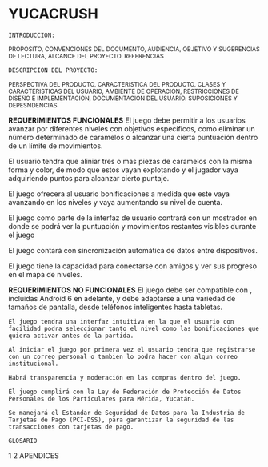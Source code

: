 # YUCACRUSH
    INTRODUCCION:
    
<sup>PROPOSITO,
CONVENCIONES DEL DOCUMENTO,
AUDIENCIA, OBJETIVO Y SUGERENCIAS DE LECTURA,
ALCANCE DEL PROYECTO.
REFERENCIAS</sup>
    
    DESCRIPCION DEL PROYECTO:
    
<sup>PERSPECTIVA DEL PRODUCTO,
CARACTERISTICA DEL PRODUCTO,
CLASES Y CARACTERISTICAS DEL USUARIO,
AMBIENTE DE OPERACION,
RESTRICCIONES DE DISEÑO E IMPLEMENTACION,
DOCUMENTACION DEL USUARIO.
SUPOSICIONES Y DEPESNDENCIAS.</sup>

   **REQUERIMIENTOS FUNCIONALES**
   El juego debe permitir a los usuarios avanzar por diferentes niveles con objetivos específicos, como eliminar un número determinado de caramelos o alcanzar una cierta puntuación dentro de un límite de movimientos.

   El usuario tendra que aliniar tres o mas piezas de caramelos con la misma forma y color, de modo que estos vayan explotando y el jugador vaya adquiriendo puntos para alcanzar cierto puntaje. 

   El juego ofrecera al usuario bonificaciones a medida que este vaya avanzando en los niveles y vaya aumentando su nivel de cuenta.

   El juego como parte de la interfaz de usuario contrará con un mostrador en donde se podrá ver la puntuación y movimientos restantes visibles durante el juego 
   
   El juego contará con sincronización automática de datos entre dispositivos. 
   
   El juego tiene la capacidad para conectarse con amigos y ver sus progreso en el mapa de niveles.
   
   **REQUERIMIENTOS NO FUNCIONALES**
    El juego debe ser compatible con , incluidas Android 6 en adelante, y debe adaptarse a una variedad de tamaños de pantalla, desde teléfonos inteligentes hasta tabletas.
    
    El juego tendra una interfaz intuitiva en la que el usuario con facilidad podra seleccionar tanto el nivel como las bonificaciones que quiera activar antes de la partida. 

    Al iniciar el juego por primera vez el usuario tendra que registrarse con un correo personal o tambien lo podra hacer con algun correo institucional. 

    Habrá transparencia y moderación en las compras dentro del juego.

    El juego cumplirá con la Ley de Federación de Protección de Datos Personales de los Particulares para Mérida, Yucatán.

    Se manejará el Estandar de Seguridad de Datos para la Industria de Tarjetas de Pago (PCI-DSS), para garantizar la seguridad de las transacciones con tarjetas de pago.
    
    GLOSARIO
1
2
    APENDICES
    
